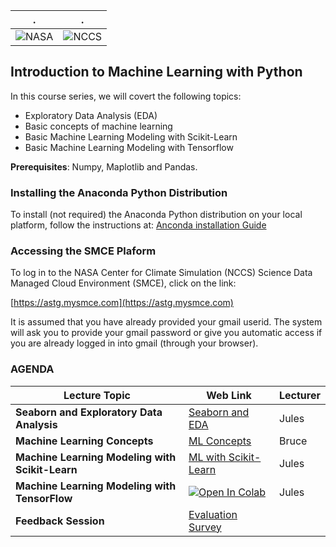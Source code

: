 | . | . |
| - | - |
| ![NASA](http://www.nasa.gov/sites/all/themes/custom/nasatwo/images/nasa-logo.svg) | ![NCCS](https://www.nccs.nasa.gov/sites/default/files/NCCS_Logo_0.png) |

## Introduction to Machine Learning with Python

In this course series, we will covert the following topics:

- Exploratory Data Analysis (EDA)
- Basic concepts of machine learning
- Basic Machine Learning Modeling with Scikit-Learn
- Basic Machine Learning Modeling with Tensorflow

**Prerequisites**: Numpy, Maplotlib  and Pandas.

### Installing the Anaconda Python Distribution

To install (not required) the Anaconda Python distribution on your local platform, follow the instructions at: [Anconda installation Guide](https://docs.continuum.io/anaconda/install/)

### Accessing the SMCE Plaform

To log in to the NASA Center for Climate Simulation (NCCS) Science Data Managed Cloud Environment (SMCE), click on the link:
 
[https://astg.mysmce.com](https://astg.mysmce.com)

It is assumed that you have already provided your gmail userid.
The system will ask you to provide your gmail password or give you automatic access if you are already logged in into gmail (through your browser).

### AGENDA


| Lecture Topic | Web Link | Lecturer |
|---------------|------------------|----------|
| **Seaborn and Exploratory Data Analysis**  | [Seaborn and EDA](https://git.mysmce.com/astg/training/py_materials/-/blob/master/machine_learning/seaborn_and_exploratory_data_analysis.ipynb) | Jules |
| **Machine Learning Concepts**  | [ML Concepts](https://git.mysmce.com/astg/training/py_materials/-/blob/master/machine_learning/ml_general_concepts.ipynb) | Bruce |
| **Machine Learning Modeling with Scikit-Learn**  | [ML with Scikit-Learn](https://git.mysmce.com/astg/training/py_materials/-/blob/master/machine_learning/ml_models_scikit-learn.ipynb) | Jules |
| **Machine Learning Modeling with TensorFlow**  | [![Open In Colab](https://colab.research.google.com/assets/colab-badge.svg)](https://colab.research.google.com/github/astg606/py_materials/blob/master/machine_learning/ml_model_tensorflow.ipynb) | Jules |
| **Feedback Session** |  <a href="https://www.surveymonkey.com/r/223CBKZ"> Evaluation Survey </a> | |
